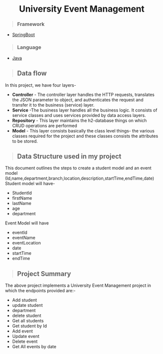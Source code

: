 <h1 align="center"> University Event Management</h1>

>### Framework
* [SpringBoot](javatpoint.com/spring-boot-tutorial)

>### Language
* [Java](https://www.java.com/en/download/help/whatis_java.html)
>## Data flow
In this project, we have four layers-
* **Controller** - The controller layer handles the HTTP requests, translates the JSON parameter to object, and authenticates the request and transfer it to the business (service) layer.
* **Service** -The business layer handles all the business logic. It consists of service classes and uses services provided by data access layers.
* **Repository** - This layer maintains the h2-database things on which CRUD operations are performed
* **Model** - This layer consists basically the class level things- the various classes required for the project and these classes consists the attributes to be stored.

>## Data Structure used in my project
This document outlines the steps to create a student model and an event model (Id,name,department,branch,location,description,startTime,endTime,date)
Student model will have-
* StudentId
* firstName
* lastName
* age
* department

Event Model will have
* eventId
* eventName
* eventLocation
* date
* startTime
* endTime

>## Project Summary

The above project implements a University Event Management project in which the endpoints provided are:-

* Add student
* update student
* department
* delete student
* Get all students
* Get student by Id
* Add event
* Update event
* Delete event
* Get All events by date
